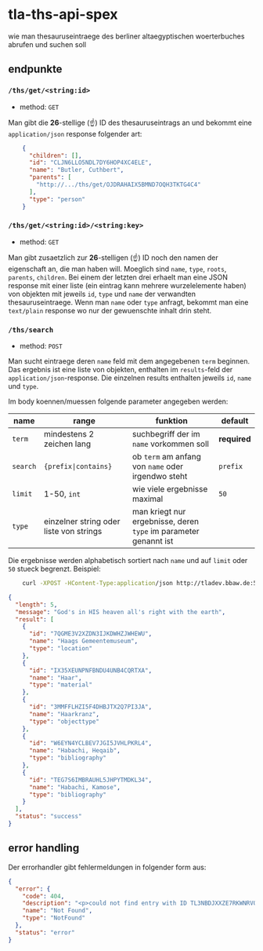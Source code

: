 # tla-ths-api-spex
wie man thesauruseintraege des berliner altaegyptischen woerterbuches abrufen und suchen soll

## endpunkte

### `/ths/get/<string:id>`

- method: `GET`

Man gibt die **26**-stellige (:point_up:) ID des thesauruseintrags an und bekommt eine `application/json` response folgender art:

```json
    {
      "children": [],
      "id": "CLJN6LLO5NDL7DY6HOP4XC4ELE",
      "name": "Butler, Cuthbert",
      "parents": [
        "http://.../ths/get/OJDRAHAIX5BMND7OQH3TKTG4C4"
      ],
      "type": "person"
    }
```    
    
### `/ths/get/<string:id>/<string:key>`

- method: `GET`

Man gibt zusaetzlich zur **26**-stelligen (:point_up:) ID noch den namen der eigenschaft an, die man haben will. Moeglich sind `name`, `type`, `roots`, `parents`, `children`. Bei einem der letzten drei erhaelt man eine JSON response mit einer liste (ein eintrag kann mehrere wurzelelemente haben) von objekten mit jeweils `id`, `type` und `name` der verwandten thesauruseintraege. Wenn man `name` oder `type` anfragt, bekommt man eine `text/plain` response wo nur der gewuenschte inhalt drin steht.

### `/ths/search`

- method: `POST`

Man sucht eintraege deren `name` feld mit dem angegebenen `term` beginnen. Das ergebnis ist eine liste von objekten, enthalten im `results`-feld der `application/json`-response. Die einzelnen results enthalten jeweils `id`, `name` und `type`.

Im body koennen/muessen folgende parameter angegeben werden:

|name|range|funktion|default|
|---|---|---|---|
|`term`|mindestens 2 zeichen lang|suchbegriff der im `name` vorkommen soll|**required**|
|`search`|`{prefix\|contains}`|ob `term` am anfang von `name` oder irgendwo steht|`prefix`|
|`limit`|1-50, `int`|wie viele ergebnisse maximal|`50`|
|`type`|einzelner string oder liste von strings|man kriegt nur ergebnisse, deren `type` im parameter genannt ist|

Die ergebnisse werden alphabetisch sortiert nach `name` und auf `limit` oder `50` stueck begrenzt. Beispiel:

```bash
    curl -XPOST -HContent-Type:application/json http://tladev.bbaw.de:5002/ths/search -d '{"term":"h","limit":5}'
```
```json 
{
  "length": 5, 
  "message": "God's in HIS heaven all's right with the earth", 
  "result": [
    {
      "id": "7QGME3V2XZDN3IJKDWHZJWHEWU", 
      "name": "Haags Gemeentemuseum", 
      "type": "location"
    }, 
    {
      "id": "IX35XEUNPNFBNDU4UNB4CQRTXA", 
      "name": "Haar", 
      "type": "material"
    }, 
    {
      "id": "3MMFFLHZI5F4DHBJTX2Q7PI3JA", 
      "name": "Haarkranz", 
      "type": "objecttype"
    }, 
    {
      "id": "W6EYN4YCLBEV7JGI5JVHLPKRL4", 
      "name": "Habachi, Heqaib", 
      "type": "bibliography"
    }, 
    {
      "id": "TEG7S6IMBRAUHL5JHPYTMDKL34", 
      "name": "Habachi, Kamose", 
      "type": "bibliography"
    }
  ], 
  "status": "success"
}
```

## error handling

Der errorhandler gibt fehlermeldungen in folgender form aus:

```json
{
  "error": {
    "code": 404, 
    "description": "<p>could not find entry with ID TL3NBDJXXZE7RKWNRVQS5TPSB</p>", 
    "name": "Not Found", 
    "type": "NotFound"
  }, 
  "status": "error"
}
```
